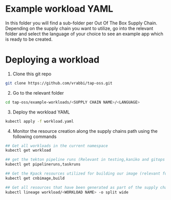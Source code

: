 # Example workload YAML
In this folder you will find a sub-folder per Out Of The Box Supply Chain.  
Depending on the supply chain you want to utilize, go into the relevant folder and select the language of your choice to see an example app which is ready to be created.  

# Deploying a workload
1. Clone this git repo  
```bash
git clone https://github.com/vrabbi/tap-oss.git
```  
2. Go to the relevant folder  
```bash
cd tap-oss/example-workloads/<SUPPLY CHAIN NAME>/<LANGUAGE>
```  
3. Deploy the workload YAML
```bash
kubectl apply -f workload.yaml
```  
4. Monitor the resource creation along the supply chains path using the following commands  
```bash
## Get all workloads in the current namespace
kubectl get workload
```  
```bash
## get the tekton pipeline runs (Relevant in testing,kaniko and gitops Supply Chains)
kubectl get pipelineruns,taskruns
```  
```bash
## Get the Kpack resources utilized for building our image (relevant for all Supply chains except the Kaniko Supply Chain)
kubectl get cnbimage,build
```  
```bash
## Get all resources that have been generated as part of the supply chain - requires the kubectl-lineage plugin
kubectl lineage workload/<WORKLOAD NAME> -o split wide
```  
